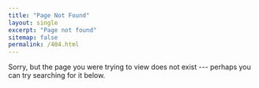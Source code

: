 ```yaml
---
title: "Page Not Found"
layout: single
excerpt: "Page not found"
sitemap: false
permalink: /404.html
---
```

Sorry, but the page you were trying to view does not exist --- perhaps you can try searching for it below.

<script type="text/javascript">
  var GOOG_FIXURL_LANG = 'en';
  var GOOG_FIXURL_SITE = '{{ site.url }}'
</script>
<script type="text/javascript" src="linkhelp.clients.google.com/tbproxy/lh/wm/fixurl.js">
</script>
